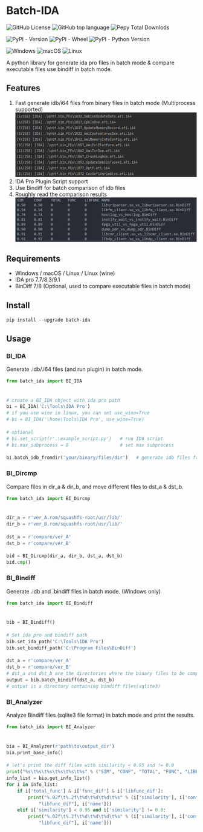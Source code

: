 # Batch-IDA

![GitHub License](https://img.shields.io/github/license/chnzzh/batch-ida)
![GitHub top language](https://img.shields.io/github/languages/top/chnzzh/batch-ida)
![Pepy Total Downlods](https://img.shields.io/pepy/dt/batch-ida)

![PyPI - Version](https://img.shields.io/pypi/v/batch-ida)
![PyPI - Wheel](https://img.shields.io/pypi/wheel/batch-ida)
![PyPI - Python Version](https://img.shields.io/pypi/pyversions/batch-ida)

![Windows](https://custom-icon-badges.demolab.com/badge/Windows-0078D6?logo=windows11&logoColor=white)
![macOS](https://img.shields.io/badge/macOS-000000?logo=apple&logoColor=F0F0F0)
![Linux](https://img.shields.io/badge/Linux-FCC624?logo=linux&logoColor=black)


A python library for generate ida pro files in batch mode & compare executable files use bindiff in batch mode.


## Features

1. Fast generate idb/i64 files from binary files in batch mode (Multiprocess supported)
    ![generate_idb](images/generate_idb.gif)
2. IDA Pro Plugin Script support
3. Use Bindiff for batch comparison of idb files
4. Roughly read the comparison results
   ![bia_result](images/bia_result.png)

## Requirements

+ Windows / macOS / Linux / Linux (wine)
+ IDA pro 7.7/8.3/9.1
+ BinDiff 7/8 (Optional, used to compare executable files in batch mode)

## Install

```
pip install --upgrade batch-ida
```

## Usage

### BI_IDA

Generate .idb/.i64 files (and run plugin) in batch mode.

```python
from batch_ida import BI_IDA


# create a BI_IDA object with ida pro path
bi = BI_IDA('C:\Tools\IDA Pro')
# if you use wine in linux, you can set use_wine=True
# bi = BI_IDA('\home\Tools\IDA Pro', use_wine=True)

# optional
# bi.set_script(r'.\example_script.py')   # run IDA script
# bi.max_subprocess = 8                   # set max subprocess

bi.batch_idb_fromdir('your/binary/files/dir')   # generate idb files from binary files
```


### BI_Dircmp

Compare files in dir_a & dir_b, and move different files to dst_a & dst_b.

```python
from batch_ida import BI_Dircmp


dir_a = r'ver_A.rom/squashfs-root/usr/lib/'
dir_b = r'ver_B.rom/squashfs-root/usr/lib/'

dst_a = r'compare/ver_A'
dst_b = r'compare/ver_B'

bid = BI_Dircmp(dir_a, dir_b, dst_a, dst_b)
bid.cmp()
```

### BI_Bindiff

Generate .idb and .bindiff files in batch mode. (Windows only)

```python
from batch_ida import BI_Bindiff


bib = BI_Bindiff()

# Set ida pro and bindiff path
bib.set_ida_path('C:\Tools\IDA Pro')
bib.set_bindiff_path('C:\Program Files\BinDiff')

dst_a = r'compare/ver_A'
dst_b = r'compare/ver_B'
# dst_a and dst_b are the directories where the binary files to be compared are located
output = bib.batch_bindiff(dst_a, dst_b)
# output is a directory containing bindiff files(sqlite3)
```

### BI_Analyzer

Analyze Bindiff files (sqlite3 file format) in batch mode and print the results.

```python
from batch_ida import BI_Analyzer


bia = BI_Analyzer(r'path\to\output_dir')
bia.print_base_info()

# let's print the diff files with similarity < 0.95 and != 0.0
print("%s\t%s\t%s\t%s\t%s\t%s" % ("SIM", "CONF", "TOTAL", "FUNC", "LIBFUNC", "NAME"))
info_list = bia.get_info_list()
for i in info_list:
    if i['total_func'] & i['func_dif'] & i['libfunc_dif']:
        print("%.02f\t%.2f\t%d\t%d\t%d\t%s" % (i['similarity'], i['confidence'], i['total_func'], i['func_dif'], i[
            "libfunc_dif"], i['name']))
    elif i['similarity'] < 0.95 and i['similarity'] != 0.0:
        print("%.02f\t%.2f\t%d\t%d\t%d\t%s" % (i['similarity'], i['confidence'], i['total_func'], i['func_dif'], i[
            "libfunc_dif"], i['name']))
```
